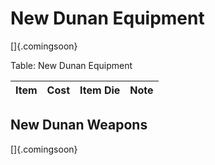 # New Dunan Equipment

[]{.comingsoon}

Table: New Dunan Equipment

| Item | Cost | Item Die | Note |
| :--- | :--: | :------- | :--- |

## New Dunan Weapons

[]{.comingsoon}
